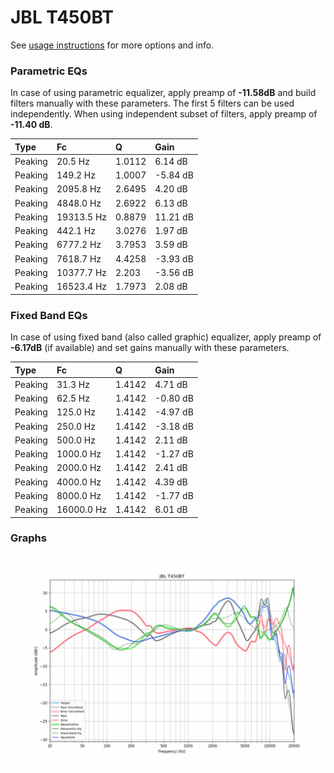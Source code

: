 # JBL T450BT
See [usage instructions](https://github.com/jaakkopasanen/AutoEq#usage) for more options and info.

### Parametric EQs
In case of using parametric equalizer, apply preamp of **-11.58dB** and build filters manually
with these parameters. The first 5 filters can be used independently.
When using independent subset of filters, apply preamp of **-11.40 dB**.

| Type    | Fc         |      Q | Gain     |
|:--------|:-----------|:-------|:---------|
| Peaking | 20.5 Hz    | 1.0112 | 6.14 dB  |
| Peaking | 149.2 Hz   | 1.0007 | -5.84 dB |
| Peaking | 2095.8 Hz  | 2.6495 | 4.20 dB  |
| Peaking | 4848.0 Hz  | 2.6922 | 6.13 dB  |
| Peaking | 19313.5 Hz | 0.8879 | 11.21 dB |
| Peaking | 442.1 Hz   | 3.0276 | 1.97 dB  |
| Peaking | 6777.2 Hz  | 3.7953 | 3.59 dB  |
| Peaking | 7618.7 Hz  | 4.4258 | -3.93 dB |
| Peaking | 10377.7 Hz | 2.203  | -3.56 dB |
| Peaking | 16523.4 Hz | 1.7973 | 2.08 dB  |

### Fixed Band EQs
In case of using fixed band (also called graphic) equalizer, apply preamp of **-6.17dB**
(if available) and set gains manually with these parameters.

| Type    | Fc         |      Q | Gain     |
|:--------|:-----------|:-------|:---------|
| Peaking | 31.3 Hz    | 1.4142 | 4.71 dB  |
| Peaking | 62.5 Hz    | 1.4142 | -0.80 dB |
| Peaking | 125.0 Hz   | 1.4142 | -4.97 dB |
| Peaking | 250.0 Hz   | 1.4142 | -3.18 dB |
| Peaking | 500.0 Hz   | 1.4142 | 2.11 dB  |
| Peaking | 1000.0 Hz  | 1.4142 | -1.27 dB |
| Peaking | 2000.0 Hz  | 1.4142 | 2.41 dB  |
| Peaking | 4000.0 Hz  | 1.4142 | 4.39 dB  |
| Peaking | 8000.0 Hz  | 1.4142 | -1.77 dB |
| Peaking | 16000.0 Hz | 1.4142 | 6.01 dB  |

### Graphs
![](./JBL%20T450BT.png)